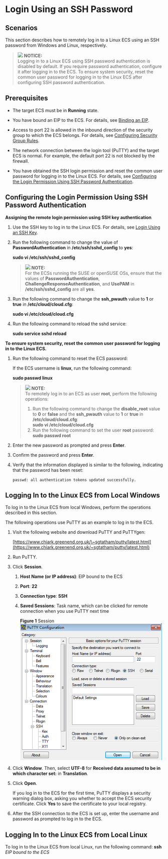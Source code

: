 # Login Using an SSH Password<a name="EN-US_TOPIC_0017955633"></a>

## Scenarios<a name="section193261132111117"></a>

This section describes how to remotely log in to a Linux ECS using an SSH password from Windows and Linux, respectively.

>![](/images/icon-notice.gif) **NOTICE:**   
>Logging in to a Linux ECS using SSH password authentication is disabled by default. If you require password authentication, configure it after logging in to the ECS. To ensure system security, reset the common user password for logging in to the Linux ECS after configuring SSH password authentication.  

## Prerequisites<a name="section58260650112020"></a>

-   The target ECS must be in  **Running**  state.
-   You have bound an EIP to the ECS. For details, see  [Binding an EIP](binding-an-eip.md).

-   Access to port 22 is allowed in the inbound direction of the security group to which the ECS belongs. For details, see  [Configuring Security Group Rules](configuring-security-group-rules.md).
-   The network connection between the login tool \(PuTTY\) and the target ECS is normal. For example, the default port 22 is not blocked by the firewall.
-   You have obtained the SSH login permission and reset the common user password for logging in to the Linux ECS. For details, see  [Configuring the Login Permission Using SSH Password Authentication](#section6207684794951).

## Configuring the Login Permission Using SSH Password Authentication<a name="section6207684794951"></a>

**Assigning the remote login permission using SSH key authentication**

1.  Use the SSH key to log in to the Linux ECS. For details, see  [Login Using an SSH Key](login-using-an-ssh-key.md).
2.  Run the following command to change the value of  **PasswordAuthentication**  in  **/etc/ssh/sshd\_config**  to  **yes**:

    **sudo vi /etc/ssh/sshd\_config**

    >![](/images/icon-note.gif) **NOTE:**   
    >For the ECSs running the SUSE or openSUSE OSs, ensure that the values of  **PasswordAuthentication**,  **ChallengeResponseAuthentication**, and  **UsePAM**  in  **/etc/ssh/sshd\_config**  are all  **yes**.  

3.  Run the following command to change the  **ssh\_pwauth**  value to  **1**  or  **true**  in  **/etc/cloud/cloud.cfg**:

    **sudo vi /etc/cloud/cloud.cfg**

4.  Run the following command to reload the sshd service:

    **sudo service sshd reload**


**To ensure system security, reset the common user password for logging in to the Linux ECS.**

1.  Run the following command to reset the ECS password:

    If the ECS username is  **linux**, run the following command:

    **sudo passwd linux**

    >![](/images/icon-note.gif) **NOTE:**   
    >To remotely log in to an ECS as user  **root**, perform the following operations:  
    >1.  Run the following command to change the  **disable\_root**  value to  **0**  or  **false**  and the  **ssh\_pwauth**  value to  **1**  or  **true**  in  **/etc/cloud/cloud.cfg**:  
    >    **sudo vi /etc/cloud/cloud.cfg**  
    >2.  Run the following command to set the user  **root**  password:  
    >    **sudo passwd root**  

2.  Enter the new password as prompted and press  **Enter**.
3.  Confirm the password and press  **Enter**.
4.  Verify that the information displayed is similar to the following, indicating that the password has been reset:

    ```
    passwd: all authentication tokens updated successfully.
    ```


## Logging In to the Linux ECS from Local Windows<a name="section62068112020"></a>

To log in to the Linux ECS from local Windows, perform the operations described in this section.

The following operations use PuTTY as an example to log in to the ECS.

1.  Visit the following website and download PuTTY and PuTTYgen:

    [https://www.chiark.greenend.org.uk/\~sgtatham/putty/latest.html](https://www.chiark.greenend.org.uk/~sgtatham/putty/latest.html)

2.  Run PuTTY.
3.  Click  **Session**.
    1.  **Host Name \(or IP address\)**: EIP bound to the ECS
    2.  **Port**:  **22**
    3.  **Connection type**:  **SSH**
    4.  **Saved Sessions**: Task name, which can be clicked for remote connection when you use PuTTY next time

        **Figure  1**  Session<a name="fig74247114018"></a>  
        ![](figures/session.png "session")

4.  Click  **Window**. Then, select  **UTF-8**  for  **Received data assumed to be in which character set:**  in  **Translation**.
5.  Click  **Open**.

    If you log in to the ECS for the first time, PuTTY displays a security warning dialog box, asking you whether to accept the ECS security certificate. Click  **Yes**  to save the certificate to your local registry.

6.  After the SSH connection to the ECS is set up, enter the username and password as prompted to log in to the ECS.

## Logging In to the Linux ECS from Local Linux<a name="section20811823174313"></a>

To log in to the Linux ECS from local Linux, run the following command:  **ssh** _EIP bound to the ECS_

